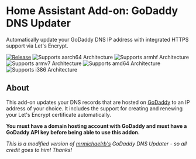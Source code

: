 # Home Assistant Add-on: GoDaddy DNS Updater

Automatically update your GoDaddy DNS IP address with integrated HTTPS support via Let's Encrypt.

[![Release][release-shield]][release]
![Supports aarch64 Architecture][aarch64-shield]
![Supports armhf Architecture][armhf-shield]
![Supports armv7 Architecture][armv7-shield]
![Supports amd64 Architecture][amd64-shield]
![Supports i386 Architecture][i386-shield]

## About

This add-on updates your DNS records that are hosted on [GoDaddy][godaddy] to an IP address of your choice.
It includes the support for creating and renewing your Let's Encrypt certificate automatically.

**You must have a domain hosting account with GoDaddy and must have a GoDaddy API key before being able to use this addon.**

*This is a modified version of [mrmichaelrb's][mrmichaelrb] GoDaddy DNS Updater - so all credit goes to him! Thanks!*

[release-shield]: https://img.shields.io/github/v/release/mreditor97/addon-dns-godaddy?color=blue&include_prereleases
[release]: https://github.com/mreditor97/addon-dns-godaddy/releases
[aarch64-shield]: https://img.shields.io/badge/aarch64-yes-green.svg
[armhf-shield]: https://img.shields.io/badge/armhf-yes-green.svg
[armv7-shield]: https://img.shields.io/badge/armv7-yes-green.svg
[amd64-shield]: https://img.shields.io/badge/amd64-yes-green.svg
[i386-shield]: https://img.shields.io/badge/i386-yes-green.svg
[issue]: https://github.com/mreditor97/addon-dns-godaddy/issues
[godaddy]: https://www.godaddy.com
[mrmichaelrb]: https://github.com/mrmichaelrb/hassio-addons
